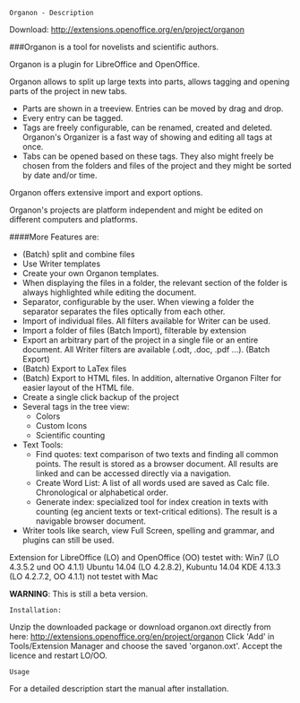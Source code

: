 	Organon - Description

Download:
http://extensions.openoffice.org/en/project/organon


###Organon is a tool for novelists and scientific authors.

Organon is a plugin for LibreOffice and OpenOffice.

Organon allows to split up large texts into parts, allows tagging and opening parts of the project in new tabs.

* Parts are shown in a treeview. Entries can be moved by drag and drop.
* Every entry can be tagged.
* Tags are freely configurable, can be renamed, created and deleted. Organon's Organizer is a fast way of showing and editing all tags at once.
* Tabs can be opened based on these tags. They also might freely be chosen from the folders and files of the project and they might be sorted by date and/or time.

Organon offers extensive import and export options.

Organon's projects are platform independent and might be edited on different computers and platforms.

####More Features are:
* (Batch) split and combine files
* Use Writer templates
* Create your own Organon templates.
* When displaying the files in a folder, the relevant section of the folder is always highlighted while editing the document. 
* Separator, configurable by the user. When viewing a folder the separator separates the files optically from each other. 
* Import of individual files. All filters available for Writer can be used.
* Import a folder of files (Batch Import), filterable by extension
* Export an arbitrary part of the project in a single file or an entire document. All Writer filters are available (.odt, .doc, .pdf ...). (Batch Export)
* (Batch) Export to LaTex files
* (Batch) Export to HTML files. In addition, alternative Organon Filter for easier layout of the HTML file.
* Create a single click backup of the project
* Several tags in the tree view:
  * Colors
  * Custom Icons
  * Scientific counting
* Text Tools:
  * Find quotes: text comparison of two texts and finding all common points. The result is stored as a browser document. All results are linked and can be accessed directly via a navigation.
  * Create Word List: A list of all words used are saved as Calc file. Chronological or alphabetical order.
  * Generate index: specialized tool for index creation in texts with counting (eg ancient texts or text-critical editions). The result is a navigable browser document.
* Writer tools like search, view Full Screen, spelling and grammar, and plugins can still be used.


Extension for LibreOffice (LO) and OpenOffice (OO)
testet with: 
	Win7 (LO 4.3.5.2 und OO 4.1.1) 
	Ubuntu 14.04 (LO 4.2.8.2), 
	Kubuntu 14.04 KDE 4.13.3 (LO 4.2.7.2, OO 4.1.1)
	not testet with Mac

**WARNING**:         This is still a beta version.

	Installation:
Unzip the downloaded package or download organon.oxt directly from here:
http://extensions.openoffice.org/en/project/organon
Click 'Add' in Tools/Extension Manager and choose the saved 'organon.oxt'. Accept the licence and restart LO/OO.

	Usage
For a detailed description start the manual after installation.






	




